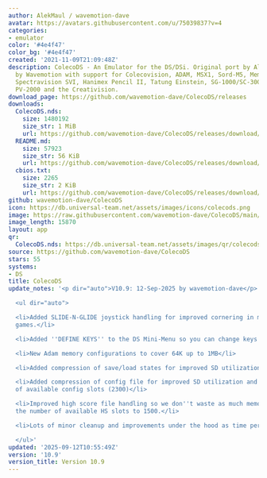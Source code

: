 ```yaml
---
author: AlekMaul / wavemotion-dave
avatar: https://avatars.githubusercontent.com/u/75039837?v=4
categories:
- emulator
color: '#4e4f47'
color_bg: '#4e4f47'
created: '2021-11-09T21:09:48Z'
description: ColecoDS - An Emulator for the DS/DSi. Original port by Alekmaul. Phoenix-Edition
  by Wavemotion with support for Colecovision, ADAM, MSX1, Sord-M5, Memotech MTX,
  Spectravision SVI, Hanimex Pencil II, Tatung Einstein, SG-1000/SC-3000, PV-1000,
  PV-2000 and the Creativision.
download_page: https://github.com/wavemotion-dave/ColecoDS/releases
downloads:
  ColecoDS.nds:
    size: 1480192
    size_str: 1 MiB
    url: https://github.com/wavemotion-dave/ColecoDS/releases/download/10.9/ColecoDS.nds
  README.md:
    size: 57923
    size_str: 56 KiB
    url: https://github.com/wavemotion-dave/ColecoDS/releases/download/10.9/README.md
  cbios.txt:
    size: 2265
    size_str: 2 KiB
    url: https://github.com/wavemotion-dave/ColecoDS/releases/download/10.9/cbios.txt
github: wavemotion-dave/ColecoDS
icon: https://db.universal-team.net/assets/images/icons/colecods.png
image: https://raw.githubusercontent.com/wavemotion-dave/ColecoDS/main/arm9/gfx_data/pdev_tbg0.png
image_length: 15870
layout: app
qr:
  ColecoDS.nds: https://db.universal-team.net/assets/images/qr/colecods-nds.png
source: https://github.com/wavemotion-dave/ColecoDS
stars: 55
systems:
- DS
title: ColecoDS
update_notes: '<p dir="auto">V10.9: 12-Sep-2025 by wavemotion-dave</p>

  <ul dir="auto">

  <li>Added SLIDE-N-GLIDE joystick handling for improved cornering in maze/ladder
  games.</li>

  <li>Added ''DEFINE KEYS'' to the DS Mini-Menu so you can change keys in-game.</li>

  <li>New Adam memory configurations to cover 64K up to 1MB</li>

  <li>Added compression of save/load states for improved SD utilization.</li>

  <li>Added compression of config file for improved SD utilization and increased number
  of available config slots (2300)</li>

  <li>Improved high score file handling so we don''t waste as much memory and increased
  the number of available HS slots to 1500.</li>

  <li>Lots of minor cleanup and improvements under the hood as time permitted.</li>

  </ul>'
updated: '2025-09-12T10:55:49Z'
version: '10.9'
version_title: Version 10.9
---
```

